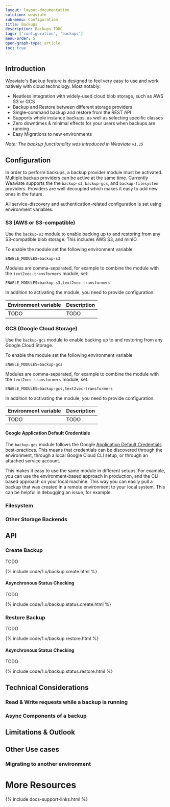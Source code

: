 ```yaml
---
layout: layout-documentation
solution: weaviate
sub-menu: Configuration
title: Backups
description: Backups TODO
tags: ['configuration', 'backups']
menu-order: 5
open-graph-type: article
toc: true
---
```


## Introduction

Weaviate's Backup feature is designed to feel very easy to use and work natively with
cloud technology. Most notably:

* Neatless integration with widely-used cloud blob storage, such as AWS S3 or GCS
* Backup and Restore between different storage providers
* Single-command backup and restore from the REST API
* Supports whole instance backups, as well as selecting specific classes
* Zero downtimes & minimal effects for your users when backups are running
* Easy Migrations to new environments

_Note: The backup functionality was introduced in Weaviate `v1.15`_

## Configuration

In order to perform backups, a backup provider module must be activated.
Multiple backup providers can be active at the same time. Currently Weaviate
supports the the `backup-s3`, `backup-gcs`, and `backup-filesystem` providers.
Providers are well decoupled which makes it easy to add new ones in the future.

All service-discovery and authentication-related configuration is set using
environment variables.

### S3 (AWS or S3-compatible)

Use the `backup-s3` module to enable backing up to and restoring from any
S3-compatible blob storage. This includes AWS S3, and minIO.

To enable the module set the following environment variable

```
ENABLE_MODULES=backup-s3
```

Modules are comma-separated, for example to combine the module with the `text2vec-transformers` module, set:

```
ENABLE_MODULES=backup-s3,text2vec-transformers
```

In addition to activating the module, you need to provide configuration:

| Environment variable | Description |
| --- | --- |
| TODO | TODO |


### GCS (Google Cloud Storage)

Use the `backup-gcs` module to enable backing up to and restoring from any
Google Cloud Storage.

To enable the module set the following environment variable

```
ENABLE_MODULES=backup-gcs
```

Modules are comma-separated, for example to combine the module with the `text2vec-transformers` module, set:

```
ENABLE_MODULES=backup-gcs,text2vec-transformers
```

In addition to activating the module, you need to provide configuration:

| Environment variable | Description |
| --- | --- |
| TODO | TODO |

#### Google Application Default Credentials

The `backup-gcs` module follows the Google [Application Default Credentials](https://cloud.google.com/docs/authentication/application-default-credentials) best-practices. This means that credentials can be discovered through the environment, through a local Google Cloud CLI setup, or through an attached service account.

This makes it easy to use the same module in different setups. For example, you can use the environment-based approach in production, and the CLI-based approach on your local machine. This way you can easily pull a backup that was created in a remote environment to your local system. This can be helpful in debugging an issue, for example.

### Filesystem

### Other Storage Backends

## API

### Create Backup

TODO

{% include code/1.x/backup.create.html %}

#### Asynchronous Status Checking

TODO

{% include code/1.x/backup.status.create.html %}
### Restore Backup

TODO

{% include code/1.x/backup.restore.html %}

#### Asynchronous Status Checking

TODO

{% include code/1.x/backup.status.restore.html %}

## Technical Considerations

### Read &amp; Write requests while a backup is running

### Async Components of a backup

## Limitations & Outlook

## Other Use cases

### Migrating to another environment

# More Resources

{% include docs-support-links.html %}
